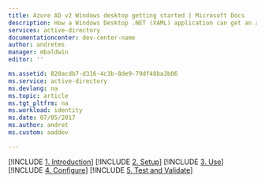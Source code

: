 ```yaml
---
title: Azure AD v2 Windows desktop getting started | Microsoft Docs
description: How a Windows Desktop .NET (XAML) application can get an access token and call an API protected by Azure Active Directory v2 endpoint.
services: active-directory
documentationcenter: dev-center-name
author: andretms
manager: mbaldwin
editor: ''

ms.assetid: 820acdb7-d316-4c3b-8de9-79df48ba3b06
ms.service: active-directory
ms.devlang: na
ms.topic: article
ms.tgt_pltfrm: na
ms.workload: identity
ms.date: 07/05/2017
ms.author: andret
ms.custom: aaddev 

---
```


[!INCLUDE [1. Introduction](..\..\..\..\includes\active-directory-develop-guidedsetup-windowsdesktop-introduction.md)]
[!INCLUDE [2. Setup](..\..\..\..\includes\active-directory-develop-guidedsetup-windowsdesktop-setup.md)]
[!INCLUDE [3. Use](..\..\..\..\includes\active-directory-develop-guidedsetup-windowsdesktop-use.md)]
[!INCLUDE [4. Configure](..\..\..\..\includes\active-directory-develop-guidedsetup-windowsdesktop-configure.md)]
[!INCLUDE  [5. Test and Validate](..\..\..\..\includes\active-directory-develop-guidedsetup-windowsdesktop-test.md)]

